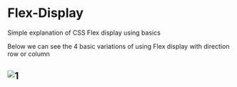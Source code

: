 # Flex-Display
Simple explanation of CSS Flex display using basics

Below we can see the 4 basic variations of using Flex display with direction row or column

![1](https://github.com/pandyama/Flex-Display/blob/main/assets/FlexDisplay.png)
---
